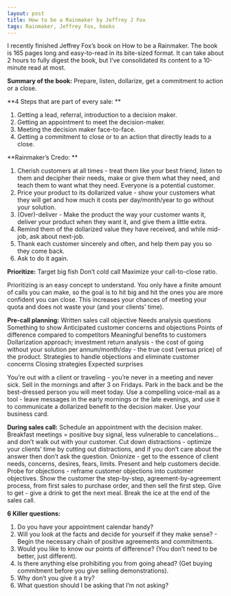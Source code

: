 ```yaml
---
layout: post
title: How to be a Rainmaker by Jeffrey J Fox
tags: Rainmaker, Jeffrey Fox, books
---
```


I recently finished Jeffrey Fox’s book on How to be a Rainmaker. The book is 165 pages long and easy-to-read in its bite-sized format. It can take about 2 hours to fully digest the book, but I’ve consolidated its content to a 10-minute read at most. 

**Summary of the book:**
Prepare, listen, dollarize, get a commitment to action or a close. 

**4 Steps that are part of every sale: **
1. Getting a lead, referral, introduction to a decision maker.
2. Getting an appointment to meet the decision-maker.
3. Meeting the decision maker face-to-face.
4. Getting a commitment to close or to an action that directly leads to a close.

**Rainmaker’s Credo: **
1. Cherish customers at all times - treat them like your best friend, listen to them and decipher their needs, make or give them what they need, and teach them to want what they need. Everyone is a potential customer. 
2. Price your product to its dollarized value - show your customers what they will get and how much it costs per day/month/year to go without your solution. 
3. (Over)-deliver - Make the product the way your customer wants it, deliver your product when they want it, and give them a little extra.
4. Remind them of the dollarized value they have received, and while mid-job, ask about next-job. 
5. Thank each customer sincerely and often, and help them pay you so they come back.
6. Ask to do it again. 

**Prioritize:**
Target big fish
Don’t cold call
Maximize your call-to-close ratio.

Prioritizing is an easy concept to understand. You only have a finite amount of calls you can make, so the goal is to hit big and hit the ones you are more confident you can close. This increases your chances of meeting your quota and does not waste your (and your clients' time).

**Pre-call planning:**
Written sales call objective
Needs analysis questions
Something to show
Anticipated customer concerns and objections
Points of difference compared to competitors
Meaningful benefits to customers
Dollarization approach; investment return analysis - the cost of going without your solution per annum/month/day - the true cost (versus price) of the product. 
Strategies to handle objections and eliminate customer concerns
Closing strategies 
Expected surprises

You’re out with a client or traveling - you’re never in a meeting and never sick.
Sell in the mornings and after 3 on Fridays. 
Park in the back and be the best-dressed person you will meet today. 
Use a compelling voice-mail as a tool - leave messages in the early mornings or the late evenings, and use it to communicate a dollarized benefit to the decision maker. 
Use your business card.

**During sales call:**
Schedule an appointment with the decision maker. 
Breakfast meetings = positive buy signal, less vulnerable to cancelations... and don’t walk out with your customer.
Cut down distractions - optimize your clients’ time by cutting out distractions, and if you don’t care about the answer then don’t ask the question. 
Onionize - get to the essence of client needs, concerns, desires, fears, limits.
Present and help customers decide. 
Probe for objections - reframe customer objections into customer objectives.
Show the customer the step-by-step, agreement-by-agreement process, from first sales to purchase order, and then sell the first step. 
Give to get - give a drink to get the next meal. 
Break the ice at the end of the sales call. 

**6 Killer questions:**
1. Do you have your appointment calendar handy? 
2. Will you look at the facts and decide for yourself if they make sense? - Begin the necessary chain of positive agreements and commitments. 
3. Would you like to know our points of difference? (You don’t need to be better, just different). 
4. Is there anything else prohibiting you from going ahead? (Get buying commitment before you give selling demonstrations). 
5. Why don’t you give it a try? 
6. What question should I be asking that I’m not asking?
